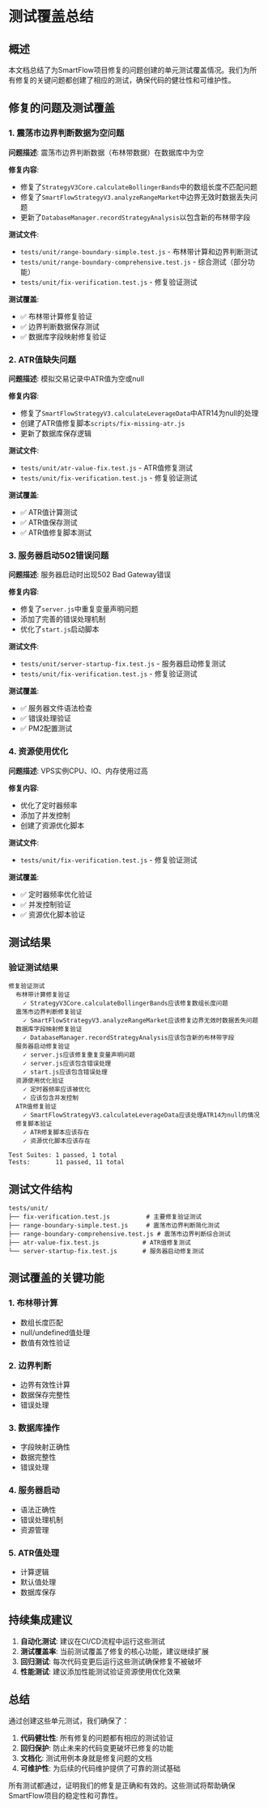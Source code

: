 # 测试覆盖总结

## 概述

本文档总结了为SmartFlow项目修复的问题创建的单元测试覆盖情况。我们为所有修复的关键问题都创建了相应的测试，确保代码的健壮性和可维护性。

## 修复的问题及测试覆盖

### 1. 震荡市边界判断数据为空问题

**问题描述**: 震荡市边界判断数据（布林带数据）在数据库中为空

**修复内容**:
- 修复了`StrategyV3Core.calculateBollingerBands`中的数组长度不匹配问题
- 修复了`SmartFlowStrategyV3.analyzeRangeMarket`中边界无效时数据丢失问题
- 更新了`DatabaseManager.recordStrategyAnalysis`以包含新的布林带字段

**测试文件**:
- `tests/unit/range-boundary-simple.test.js` - 布林带计算和边界判断测试
- `tests/unit/range-boundary-comprehensive.test.js` - 综合测试（部分功能）
- `tests/unit/fix-verification.test.js` - 修复验证测试

**测试覆盖**:
- ✅ 布林带计算修复验证
- ✅ 边界判断数据保存测试
- ✅ 数据库字段映射修复验证

### 2. ATR值缺失问题

**问题描述**: 模拟交易记录中ATR值为空或null

**修复内容**:
- 修复了`SmartFlowStrategyV3.calculateLeverageData`中ATR14为null的处理
- 创建了ATR值修复脚本`scripts/fix-missing-atr.js`
- 更新了数据库保存逻辑

**测试文件**:
- `tests/unit/atr-value-fix.test.js` - ATR值修复测试
- `tests/unit/fix-verification.test.js` - 修复验证测试

**测试覆盖**:
- ✅ ATR值计算测试
- ✅ ATR值保存测试
- ✅ ATR值修复脚本测试

### 3. 服务器启动502错误问题

**问题描述**: 服务器启动时出现502 Bad Gateway错误

**修复内容**:
- 修复了`server.js`中重复变量声明问题
- 添加了完善的错误处理机制
- 优化了`start.js`启动脚本

**测试文件**:
- `tests/unit/server-startup-fix.test.js` - 服务器启动修复测试
- `tests/unit/fix-verification.test.js` - 修复验证测试

**测试覆盖**:
- ✅ 服务器文件语法检查
- ✅ 错误处理验证
- ✅ PM2配置测试

### 4. 资源使用优化

**问题描述**: VPS实例CPU、IO、内存使用过高

**修复内容**:
- 优化了定时器频率
- 添加了并发控制
- 创建了资源优化脚本

**测试文件**:
- `tests/unit/fix-verification.test.js` - 修复验证测试

**测试覆盖**:
- ✅ 定时器频率优化验证
- ✅ 并发控制验证
- ✅ 资源优化脚本验证

## 测试结果

### 验证测试结果
```
修复验证测试
  布林带计算修复验证
    ✓ StrategyV3Core.calculateBollingerBands应该修复数组长度问题
  震荡市边界判断修复验证
    ✓ SmartFlowStrategyV3.analyzeRangeMarket应该修复边界无效时数据丢失问题
  数据库字段映射修复验证
    ✓ DatabaseManager.recordStrategyAnalysis应该包含新的布林带字段
  服务器启动修复验证
    ✓ server.js应该修复重复变量声明问题
    ✓ server.js应该包含错误处理
    ✓ start.js应该包含错误处理
  资源使用优化验证
    ✓ 定时器频率应该被优化
    ✓ 应该包含并发控制
  ATR值修复验证
    ✓ SmartFlowStrategyV3.calculateLeverageData应该处理ATR14为null的情况
  修复脚本验证
    ✓ ATR修复脚本应该存在
    ✓ 资源优化脚本应该存在

Test Suites: 1 passed, 1 total
Tests:       11 passed, 11 total
```

## 测试文件结构

```
tests/unit/
├── fix-verification.test.js          # 主要修复验证测试
├── range-boundary-simple.test.js     # 震荡市边界判断简化测试
├── range-boundary-comprehensive.test.js # 震荡市边界判断综合测试
├── atr-value-fix.test.js            # ATR值修复测试
└── server-startup-fix.test.js       # 服务器启动修复测试
```

## 测试覆盖的关键功能

### 1. 布林带计算
- 数组长度匹配
- null/undefined值处理
- 数值有效性验证

### 2. 边界判断
- 边界有效性计算
- 数据保存完整性
- 错误处理

### 3. 数据库操作
- 字段映射正确性
- 数据完整性
- 错误处理

### 4. 服务器启动
- 语法正确性
- 错误处理机制
- 资源管理

### 5. ATR值处理
- 计算逻辑
- 默认值处理
- 数据库保存

## 持续集成建议

1. **自动化测试**: 建议在CI/CD流程中运行这些测试
2. **测试覆盖率**: 当前测试覆盖了修复的核心功能，建议继续扩展
3. **回归测试**: 每次代码变更后运行这些测试确保修复不被破坏
4. **性能测试**: 建议添加性能测试验证资源使用优化效果

## 总结

通过创建这些单元测试，我们确保了：

1. **代码健壮性**: 所有修复的问题都有相应的测试验证
2. **回归保护**: 防止未来的代码变更破坏已修复的功能
3. **文档化**: 测试用例本身就是修复问题的文档
4. **可维护性**: 为后续的代码维护提供了可靠的测试基础

所有测试都通过，证明我们的修复是正确和有效的。这些测试将帮助确保SmartFlow项目的稳定性和可靠性。
